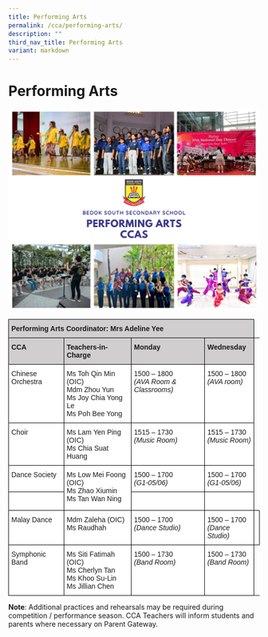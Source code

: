 ```yaml
---
title: Performing Arts
permalink: /cca/performing-arts/
description: ""
third_nav_title: Performing Arts
variant: markdown
---
```

Performing Arts
===============

![](/images/performingarts2022.png)

<style type="text/css">
.tg  {border-collapse:collapse;border-spacing:0;}
.tg td{border-color:black;border-style:solid;border-width:1px;font-family:Arial, sans-serif;font-size:14px;
  overflow:hidden;padding:10px 5px;word-break:normal;}
.tg th{border-color:black;border-style:solid;border-width:1px;font-family:Arial, sans-serif;font-size:14px;
  font-weight:normal;overflow:hidden;padding:10px 5px;word-break:normal;}
.tg .tg-0043{background-color:#D0CECE;font-weight:bold;text-align:left;vertical-align:top}
.tg .tg-ktyi{background-color:#FFF;text-align:left;vertical-align:top}
</style>
<table class="tg">
<thead>
  <tr>
    <th colspan="4" class="tg-0043">Performing Arts Coordinator: Mrs Adeline Yee</th>
  </tr>
</thead>
<tbody>
  <tr>
    <td class="tg-0043">CCA</td>
    <td class="tg-0043">Teachers-in-Charge</td>
    <td class="tg-0043">Monday</td>
    <td class="tg-0043">Wednesday</td>
  </tr>
  <tr>
    <td class="tg-ktyi">Chinese Orchestra</td>
    <td class="tg-ktyi">Ms Toh Qin Min (OIC)<br>Mdm Zhou Yun<br>Ms Joy Chia Yong Le<br>Ms Poh Bee Yong</td>
    <td class="tg-ktyi">1500 – 1800<br><span style="font-style:italic">(AVA Room &amp; Classrooms)</span></td>
    <td class="tg-ktyi">1500 – 1800 <br><span style="font-style:italic">(AVA room)</span></td>
  </tr>
  <tr>
    <td class="tg-ktyi">Choir</td>
    <td class="tg-ktyi">Ms Lam Yen Ping (OIC)<br>Ms Chia Suat Huang</td>
    <td class="tg-ktyi">1515 – 1730 <br><span style="font-style:italic">(Music Room)</span></td>
    <td class="tg-ktyi">1515 – 1730 <br><span style="font-style:italic">(Music Room)</span></td>
  </tr>
  <tr>
    <td class="tg-ktyi">Dance Society</td>
    <td rowspan="2" class="tg-ktyi">Ms Low Mei Foong (OIC)<br>Ms Zhao Xiumin<br>Ms Tan Wan Ning</td>
    <td class="tg-ktyi">1500 – 1700 <br><span style="font-style:italic">(G1-05/06)</span></td>
    <td class="tg-ktyi">1500 – 1700 <br><span style="font-style:italic">(G1-05/06)</span></td>
  </tr>
  <tr>
    <td class="tg-ktyi"></td>
    <td class="tg-ktyi"><br></td>
    <td class="tg-ktyi"></td></tr><tr>
    <td class="tg-ktyi">Malay Dance</td>
    <td class="tg-ktyi">Mdm Zaleha (OIC)<br>Ms Raudhah</td>
    <td class="tg-ktyi">1500 – 1700 <br><span style="font-style:italic">(Dance Studio)</span></td>
	<td class="tg-ktyi">1500 – 1700 <br><span style="font-style:italic">(Dance Studio)</span></td>
    <td class="tg-ktyi"><br><span style="font-style:italic"></span></td>
  </tr>
  <tr>
    <td class="tg-ktyi">Symphonic Band</td>
    <td class="tg-ktyi">Ms Siti Fatimah (OIC)<br>Ms Cherlyn Tan<br>Ms Khoo Su-Lin<br>Ms Jillian Chen</td>
    <td class="tg-ktyi">1500 – 1730 <br><span style="font-style:italic">(Band Room)</span></td>
    <td class="tg-ktyi">1500 – 1730<br><span style="font-style:italic">(Band Room)</span></td>
  </tr>
</tbody>
</table>


<b>Note</b>: Additional practices and rehearsals may be required during competition / performance season. CCA Teachers will inform students and parents where necessary on Parent Gateway.